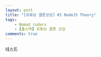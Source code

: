 ```yaml
---
layout: post
title: "[유튜브 클론코딩] #1 NodeJS Theory"
tags: 
    - Nomad coders
    - [풀스택] 유튜브 클론 코딩
comments: true
---
```


테스트